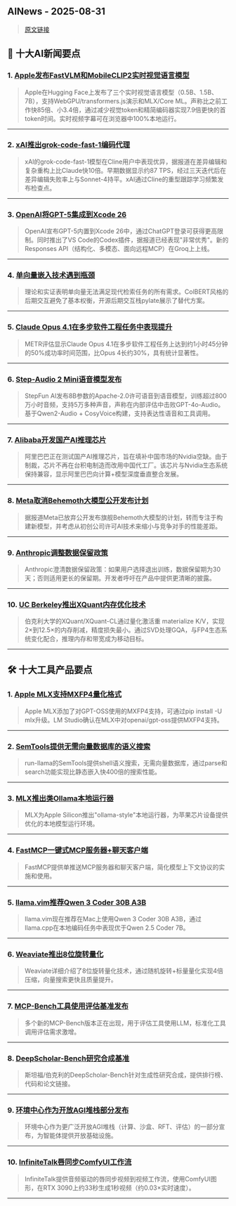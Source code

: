 ## AINews - 2025-08-31

> [原文链接](https://news.smol.ai/issues/25-08-29-not-much/)

## 📰 十大AI新闻要点

### 1. [Apple发布FastVLM和MobileCLIP2实时视觉语言模型](https://huggingface.co/collections/apple/fastvlm-68ac97b9cd5cacefdd04872e)
> Apple在Hugging Face上发布了三个实时视觉语言模型（0.5B、1.5B、7B），支持WebGPU/transformers.js演示和MLX/Core ML。声称比之前工作快85倍、小3.4倍，通过减少视觉token和精简编码器实现7.9倍更快的首token时间。实时视频字幕可在浏览器中100%本地运行。

---

### 2. [xAI推出grok-code-fast-1编码代理](https://twitter.com/cline/status/1961488289803939915)
> xAI的grok-code-fast-1模型在Cline用户中表现优异，据报道在差异编辑和复杂重构上比Claude快10倍。早期数据显示约87 TPS，经过三天迭代后在差异编辑失败率上与Sonnet-4持平。xAI通过Cline的重型跟踪学习频繁发布检查点。

---

### 3. [OpenAI将GPT-5集成到Xcode 26](https://twitter.com/OpenAIDevs/status/1961557515331862853)
> OpenAI宣布GPT-5内置到Xcode 26中，通过ChatGPT登录可获得更高限制。同时推出了VS Code的Codex插件，据报道已经表现"非常优秀"。新的Responses API（结构化、多模态、面向远程MCP）在Groq上上线。

---

### 4. [单向量嵌入技术遇到瓶颈](https://twitter.com/orionweller/status/1961436569409331579)
> 理论和实证表明单向量无法满足现代检索任务的所有需求。ColBERT风格的后期交互避免了基本权衡，开源后期交互栈pylate展示了替代方案。

---

### 5. [Claude Opus 4.1在多步软件工程任务中表现提升](https://twitter.com/METR_Evals/status/1961527692072993272)
> METR评估显示Claude Opus 4.1在多步软件工程任务上达到约1小时45分钟的50%成功率时间范围，比Opus 4长约30%，具有统计显著性。

---

### 6. [Step-Audio 2 Mini语音模型发布](https://huggingface.co/stepfun-ai/Step-Audio-2-mini)
> StepFun AI发布8B参数的Apache-2.0许可语音到语音模型，训练超过800万小时音频，支持5万多种声音，声称在内部评估中击败GPT-4o-Audio。基于Qwen2-Audio + CosyVoice构建，支持表达性语音和工具调用。

---

### 7. [Alibaba开发国产AI推理芯片](https://www.wsj.com/tech/ai/alibaba-ai-chip-nvidia-f5dc96e3)
> 阿里巴巴正在测试国产AI推理芯片，旨在填补中国市场的Nvidia空缺。由于制裁，芯片不再在台积电制造而改用中国代工厂。该芯片与Nvidia生态系统保持兼容，显示阿里巴巴向计算+模型深度垂直整合发展。

---

### 8. [Meta取消Behemoth大模型公开发布计划](https://www.ft.com/content/feccb649-ce95-43d2-b30a-057d64b38cdf)
> 据报道Meta已放弃公开发布旗舰Behemoth大模型的计划，转而专注于构建新模型，并考虑从初创公司许可AI技术来缩小与竞争对手的性能差距。

---

### 9. [Anthropic调整数据保留政策](https://twitter.com/michael_nielsen/status/1961439837791367501)
> Anthropic澄清数据保留政策：如果用户选择退出训练，数据保留期为30天；否则适用更长的保留期。开发者呼吁在产品中提供更清晰的披露。

---

### 10. [UC Berkeley推出XQuant内存优化技术](https://twitter.com/TheTuringPost/status/1961475078753063322)
> 伯克利大学的XQuant/XQuant-CL通过量化激活重 materialize K/V，实现2×到12.5×的内存削减，精度损失最小。通过SVD处理GQA，与FP4生态系统变化配合，推理内存和带宽成为移动目标。

---

## 🛠️ 十大工具产品要点

### 1. [Apple MLX支持MXFP4量化格式](https://twitter.com/awnihannun/status/1961484829037330612)
> Apple MLX添加了对GPT-OSS使用的MXFP4支持，可通过pip install -U mlx升级。LM Studio确认在MLX中对openai/gpt-oss提供MXFP4支持。

---

### 2. [SemTools提供无需向量数据库的语义搜索](https://twitter.com/LoganMarkewich/status/1961448960184520945)
> run-llama的SemTools提供shell语义搜索，无需向量数据库，通过parse和search功能实现比静态嵌入快400倍的搜索性能。

---

### 3. [MLX推出类Ollama本地运行器](https://twitter.com/tom_doerr/status/1961309536406392877)
> MLX为Apple Silicon推出"ollama-style"本地运行器，为苹果芯片设备提供优化的本地模型运行环境。

---

### 4. [FastMCP一键式MCP服务器+聊天客户端](https://twitter.com/fastmcp/status/1961436552057278512)
> FastMCP提供单推送MCP服务器和聊天客户端，简化模型上下文协议的实施和使用。

---

### 5. [llama.vim推荐Qwen 3 Coder 30B A3B](https://twitter.com/ggerganov/status/1961471397428883882)
> llama.vim现在推荐在Mac上使用Qwen 3 Coder 30B A3B，通过llama.cpp在本地编码任务中表现优于Qwen 2.5 Coder 7B。

---

### 6. [Weaviate推出8位旋转量化](https://twitter.com/dl_weekly/status/1961413948877553899)
> Weaviate详细介绍了8位旋转量化技术，通过随机旋转+标量量化实现4倍压缩，向量搜索更快且质量提升。

---

### 7. [MCP-Bench工具使用评估基准发布](https://twitter.com/_akhaliq/status/1961456699564294651)
> 多个新的MCP-Bench版本正在出现，用于评估工具使用LLM，标准化工具调用评估需求激增。

---

### 8. [DeepScholar-Bench研究合成基准](https://twitter.com/lianapatel_/status/1961487232331911651)
> 斯坦福/伯克利的DeepScholar-Bench针对生成性研究合成，提供排行榜、代码和论文链接。

---

### 9. [环境中心作为开放AGI堆栈部分发布](https://twitter.com/vincentweisser/status/1961594111733158141)
> 环境中心作为更广泛开放AGI堆栈（计算、沙盒、RFT、评估）的一部分宣布，为智能体提供开放基础设施。

---

### 10. [InfiniteTalk唇同步ComfyUI工作流](https://github.com/bluespork/InfiniteTalk-ComfyUI-workflows)
> InfiniteTalk提供音频驱动的唇同步视频到视频工作流，使用ComfyUI图形，在RTX 3090上约33秒生成1秒视频（约0.03×实时速度）。

---